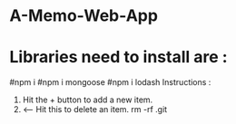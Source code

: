# A-Memo-Web-App
# Libraries need to install are :
#npm i
#npm i mongoose
#npm i lodash
Instructions :
1. Hit the + button to add a new item.
2. <-- Hit this to delete an item.
rm -rf .git
